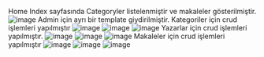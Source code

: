 Home Index sayfasında Categoryler listelenmiştir ve makaleler gösterilmiştir.
![image](https://github.com/mervekck/BlogProject/assets/75758070/1905bb39-0a04-4760-ad51-89810453f34c)
Admin için ayrı bir template giydirilmiştir.
Kategoriler için crud işlemleri yapılmıştır
![image](https://github.com/mervekck/BlogProject/assets/75758070/787a3afb-f5e3-4cd5-a2b1-c494e353e83b)
![image](https://github.com/mervekck/BlogProject/assets/75758070/1d339a37-629c-4e8b-9cfb-f03b20b57b73)
![image](https://github.com/mervekck/BlogProject/assets/75758070/bf629f13-86f7-4ee8-8c23-240a5bb998a4)
Yazarlar için crud işlemleri yapılmıştır.
![image](https://github.com/mervekck/BlogProject/assets/75758070/da2b1006-9573-4da4-9dba-884575212de7)
![image](https://github.com/mervekck/BlogProject/assets/75758070/c3ff0676-2ae0-41e7-a3d5-e8ee89da79fe)
![image](https://github.com/mervekck/BlogProject/assets/75758070/8ae300e8-e1e4-4c3f-a7da-2553c420fceb)
Makaleler için crud işlemleri yapılmıştır
![image](https://github.com/mervekck/BlogProject/assets/75758070/19ac2c5e-98a7-4e37-aae7-2182f69d3397)
![image](https://github.com/mervekck/BlogProject/assets/75758070/ae9a4a29-e1fd-4c3f-8c5e-2b61050927f5)
![image](https://github.com/mervekck/BlogProject/assets/75758070/e1c03b3d-fd50-4277-a2a2-000bff826c38)

